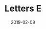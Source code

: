 ---
title: Letters E
date: '2019-02-08'
thumb_image: images/mar-4yo/4-mar-e-letters.jpg
thumb_image_alt: Letters E
image: images/mar-4yo/4-mar-e-letters.jpg
image_alt: Letters E
template: project
---	